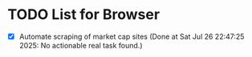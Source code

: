 # TODO List for Browser

- [x] Automate scraping of market cap sites  (Done at Sat Jul 26 22:47:25 2025: No actionable real task found.)